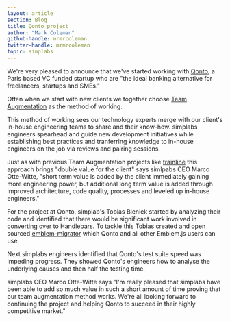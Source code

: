 ```yaml
---
layout: article
section: Blog
title: Qonto project
author: "Mark Coleman"
github-handle: mrmrcoleman
twitter-handle: mrmrcoleman
topic: simplabs
---
```


We're very pleased to announce that we've started working with [Qonto](https://qonto.eu/), a Paris based VC funded startup who are "the ideal banking alternative for freelancers, startups and SMEs."

<!--break-->

Often when we start with new clients we together choose [Team Augmentation](https://simplabs.com/team-augmentation/index.html) as the method of working.

This method of working sees our technology experts merge with our client's in-house engineering teams to share and their know-how. simplabs engineers spearhead and guide new development initiatives while establishing best practices and tranferring knowledge to in-house engineers on the job via reviews and pairing sessions.

Just as with previous Team Augmentation projects like [trainline](https://simplabs.com/trainline/index.html) this approach brings "double value for the client" says simlpabs CEO Marco Otte-Witte, "short term value is added by the client immediately gaining more engineering power, but additional long term value is added through improved architecture, code quality, processes and leveled up in-house engineers."

For the project at Qonto, simplab's Tobias Bieniek started by analyzing their code and identified that there would be significant work involved in converting over to Handlebars. To tackle this Tobias created and open sourced [emblem-migrator](https://github.com/simplabs/emblem-migrator/) which Qonto and all other Emblem.js users can use.

Next simplabs engineers identified that Qonto's test suite speed was impeding progress. They showed Qonto's engineers how to analyse the underlying causes and then half the testing time.

simplabs CEO Marco Otte-Witte says "I'm really pleased that simplabs have been able to add so much value in such a short amount of time proving that our team augmentation method works. We're all looking forward to continuing the project and helping Qonto to succeed in their highly competitive market."
